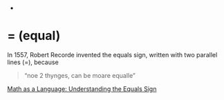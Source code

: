 -
# = (equal)
In 1557, Robert Recorde invented the equals sign, written with two parallel lines (=), because 
>“noe 2 thynges, can be moare equalle”

[Math as a Language: Understanding the Equals Sign](http://betterexplained.com/articles/math-as-language-understanding-the-equals-sign/)